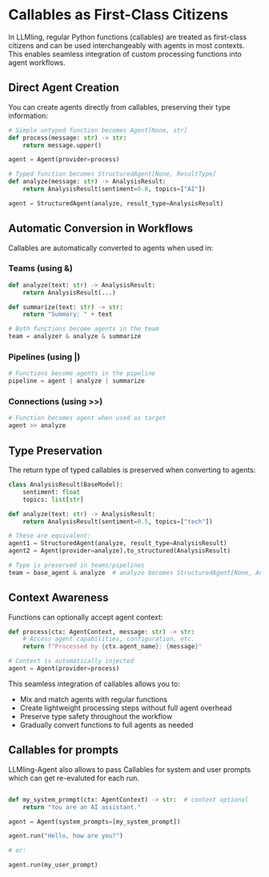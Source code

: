 # Callables as First-Class Citizens

In LLMling, regular Python functions (callables) are treated as first-class citizens and can be used interchangeably with agents in most contexts. This enables seamless integration of custom processing functions into agent workflows.

## Direct Agent Creation

You can create agents directly from callables, preserving their type information:

```python
# Simple untyped function becomes Agent[None, str]
def process(message: str) -> str:
    return message.upper()

agent = Agent(provider=process)

# Typed function becomes StructuredAgent[None, ResultType]
def analyze(message: str) -> AnalysisResult:
    return AnalysisResult(sentiment=0.8, topics=["AI"])

agent = StructuredAgent(analyze, result_type=AnalysisResult)
```

## Automatic Conversion in Workflows

Callables are automatically converted to agents when used in:

### Teams (using &)
```python
def analyze(text: str) -> AnalysisResult:
    return AnalysisResult(...)

def summarize(text: str) -> str:
    return "Summary: " + text

# Both functions become agents in the team
team = analyzer & analyze & summarize
```

### Pipelines (using |)
```python
# Functions become agents in the pipeline
pipeline = agent | analyze | summarize
```

### Connections (using >>)
```python
# Function becomes agent when used as target
agent >> analyze
```

## Type Preservation

The return type of typed callables is preserved when converting to agents:

```python
class AnalysisResult(BaseModel):
    sentiment: float
    topics: list[str]

def analyze(text: str) -> AnalysisResult:
    return AnalysisResult(sentiment=0.5, topics=["tech"])

# These are equivalent:
agent1 = StructuredAgent(analyze, result_type=AnalysisResult)
agent2 = Agent(provider=analyze).to_structured(AnalysisResult)

# Type is preserved in teams/pipelines
team = base_agent & analyze  # analyze becomes StructuredAgent[None, AnalysisResult]
```

## Context Awareness

Functions can optionally accept agent context:

```python
def process(ctx: AgentContext, message: str) -> str:
    # Access agent capabilities, configuration, etc.
    return f"Processed by {ctx.agent_name}: {message}"

# Context is automatically injected
agent = Agent(provider=process)
```

This seamless integration of callables allows you to:
- Mix and match agents with regular functions
- Create lightweight processing steps without full agent overhead
- Preserve type safety throughout the workflow
- Gradually convert functions to full agents as needed


## Callables for prompts

LLMling-Agent also allows to pass Callables for system and user prompts which can get re-evaluted
for each run.

```python

def my_system_prompt(ctx: AgentContext) -> str:  # context optional
    return "You are an AI assistant."

agent = Agent(system_prompts=[my_system_prompt])

agent.run("Hello, how are you?")

# or:

agent.run(my_user_prompt)
```
